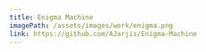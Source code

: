 ```yaml
---
title: Enigma Machine
imagePath: /assets/images/work/enigma.png
link: https://github.com/AJarjis/Enigma-Machine
---
```

